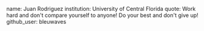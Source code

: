 name: Juan Rodriguez
institution: University of Central Florida
quote: Work hard and don't compare yourself to anyone! Do your best and don't give up!
github_user: bleuwaves
